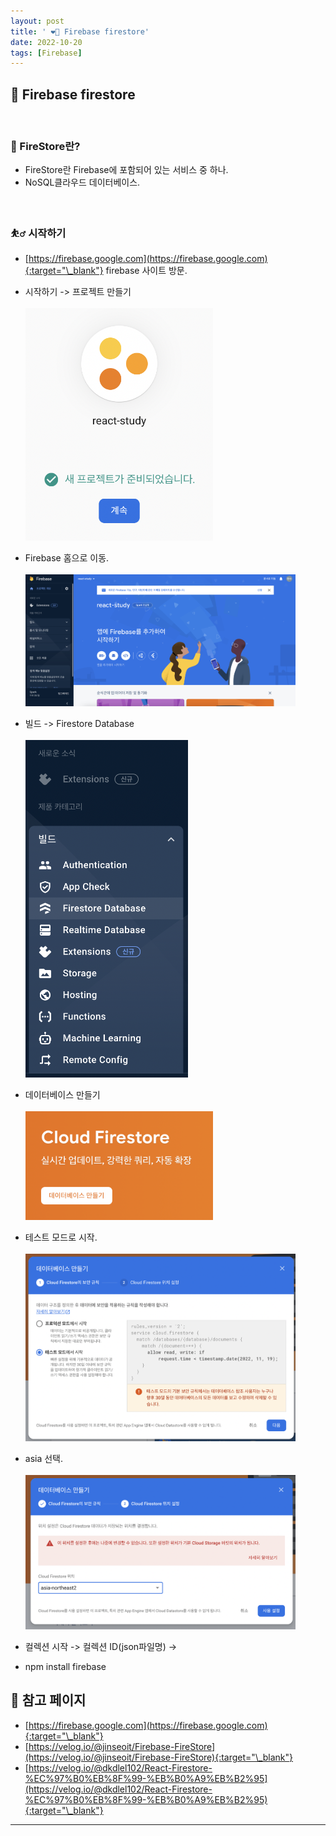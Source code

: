 ```yaml
---
layout: post
title: ' ❤️‍🔥 Firebase firestore'
date: 2022-10-20
tags: [Firebase]
---
```


## 🎇 Firebase firestore

<br/>

### 🚒 FireStore란?

- FireStore란 Firebase에 포함되어 있는 서비스 중 하나.
- NoSQL클라우드 데이터베이스.

<br/>

### ⛹️‍♂️ 시작하기

- [https://firebase.google.com](https://firebase.google.com){:target="\_blank"} firebase 사이트 방문.
- 시작하기 -> 프로젝트 만들기<br/><br/><img src="../assets/images/img_firebase_01.png" alt="" style="width:auto; max-width:300px; min-width:200px;" />

- Firebase 홈으로 이동. <br/><br/><img src="../assets/images/img_firebase_02.png" alt="" style="width:90%; max-width:700px; min-width:300px;" />

- 빌드 -> Firestore Database<br/><br/><img src="../assets/images/img_firebase_03.png" alt="" style="width:auto; max-width:260px; min-width:200px;" />

- 데이터베이스 만들기<br/><br/><img src="../assets/images/img_firebase_04.png" alt="" style="width:auto; max-width:300px; min-width:240px;" />

- 테스트 모드로 시작. <br/><br/><img src="../assets/images/img_firebase_05.png" alt="" style="width:90%; max-width:700px; min-width:300px;" />

- asia 선택.<br/><br/><img src="../assets/images/img_firebase_06.png" alt="" style="width:90%; max-width:700px; min-width:300px;" />

- 컬렉션 시작 -> 컬렉션 ID(json파일명) ->

- npm install firebase

## 🎫 참고 페이지

- [https://firebase.google.com](https://firebase.google.com){:target="\_blank"}
- [https://velog.io/@jinseoit/Firebase-FireStore](https://velog.io/@jinseoit/Firebase-FireStore){:target="\_blank"}
- [https://velog.io/@dkdlel102/React-Firestore-%EC%97%B0%EB%8F%99-%EB%B0%A9%EB%B2%95](https://velog.io/@dkdlel102/React-Firestore-%EC%97%B0%EB%8F%99-%EB%B0%A9%EB%B2%95){:target="\_blank"}
  <br/>

---
